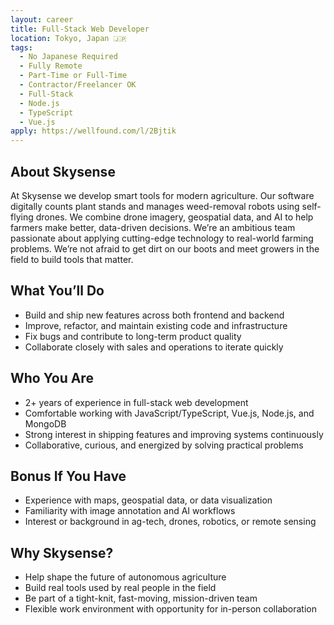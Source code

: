```yaml
---
layout: career
title: Full-Stack Web Developer
location: Tokyo, Japan 🇯🇵
tags:
  - No Japanese Required
  - Fully Remote
  - Part-Time or Full-Time
  - Contractor/Freelancer OK
  - Full-Stack
  - Node.js
  - TypeScript
  - Vue.js
apply: https://wellfound.com/l/2Bjtik
---
```


## About Skysense
At Skysense we develop smart tools for modern agriculture. Our software digitally counts plant stands and manages weed-removal robots using self-flying drones. We combine drone imagery, geospatial data, and AI to help farmers make better, data-driven decisions. We’re an ambitious team passionate about applying cutting-edge technology to real-world farming problems. We’re not afraid to get dirt on our boots and meet growers in the field to build tools that matter.

## What You’ll Do
- Build and ship new features across both frontend and backend
- Improve, refactor, and maintain existing code and infrastructure
- Fix bugs and contribute to long-term product quality
- Collaborate closely with sales and operations to iterate quickly


## Who You Are
- 2+ years of experience in full-stack web development
- Comfortable working with JavaScript/TypeScript, Vue.js, Node.js, and MongoDB
- Strong interest in shipping features and improving systems continuously
- Collaborative, curious, and energized by solving practical problems

## Bonus If You Have
- Experience with maps, geospatial data, or data visualization
- Familiarity with image annotation and AI workflows
- Interest or background in ag-tech, drones, robotics, or remote sensing

## Why Skysense?
- Help shape the future of autonomous agriculture
- Build real tools used by real people in the field
- Be part of a tight-knit, fast-moving, mission-driven team
- Flexible work environment with opportunity for in-person collaboration
